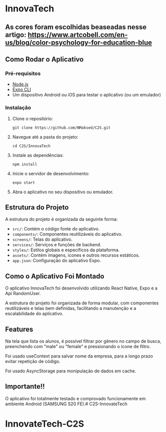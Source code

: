 # InnovaTech

As cores foram escolhidas beaseadas nesse artigo: https://www.artcobell.com/en-us/blog/color-psychology-for-education-blue
---

## Como Rodar o Aplicativo

### Pré-requisitos

- [Node.js](https://nodejs.org/)
- [Expo CLI](https://expo.dev/tools#cli)
- Um dispositivo Android ou iOS para testar o aplicativo (ou um emulador)

### Instalação

1. Clone o repositório:
   ```
   git clone https://github.com/NMaksed/C2S.git
   ```
2. Navegue até a pasta do projeto:
   ```
   cd C2S/InnovaTech
   ```
3. Instale as dependências:
   ```
   npm install
   ```
4. Inicie o servidor de desenvolvimento:
   ```
   expo start
   ```
5. Abra o aplicativo no seu dispositivo ou emulador.

## Estrutura do Projeto

A estrutura do projeto é organizada da seguinte forma:

- `src/`: Contém o código fonte do aplicativo.
 - `components/`: Componentes reutilizáveis do aplicativo.
 - `screens/`: Telas do aplicativo.
 - `services/`: Serviços e funções de backend.
 - `styles/`: Estilos globais e específicos da plataforma.
- `assets/`: Contém imagens, ícones e outros recursos estáticos.
- `app.json`: Configuração do aplicativo Expo.

## Como o Aplicativo Foi Montado

O aplicativo InnovaTech foi desenvolvido utilizando React Native, Expo e a Api RandomUser.

A estrutura do projeto foi organizada de forma modular, com componentes reutilizáveis e telas bem definidas, facilitando a manutenção e a escalabilidade do aplicativo.

## Features

Na tela que lista os alunos, é possível filtrar por gênero no campo de busca, preenchendo com "male" ou "female" e pressionando o icone de filtro.  

Foi usado useContext para salvar nome da empresa, para a longo prazo evitar repetição de código.

Foi usado AsyncStorage para monipulação de dados em cache.

## Importante!!

O aplicativo foi totalmente testado e comprovado funcionamente em ambiente Android (SAMSUNG S20 FE).# C2S-InnovateTech
# InnovateTech-C2S
